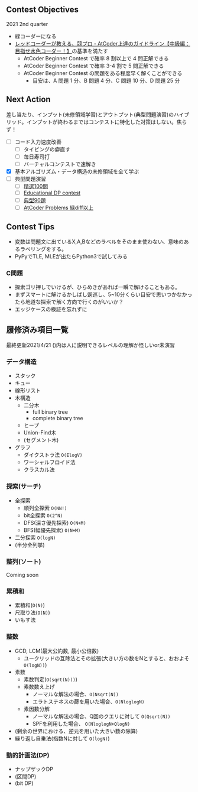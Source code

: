 ## Contest Objectives
2021 2nd quarter
- 緑コーダーになる
- [レッドコーダーが教える、競プロ・AtCoder上達のガイドライン【中級編：目指せ水色コーダー！】](https://qiita.com/e869120/items/eb50fdaece12be418faa#2-1-%E6%B0%B4%E8%89%B2%E3%82%B3%E3%83%BC%E3%83%80%E3%83%BC%E3%81%A7%E8%A6%81%E6%B1%82%E3%81%95%E3%82%8C%E3%82%8B-4-%E3%81%A4%E3%81%AE%E3%81%93%E3%81%A8)の基準を満たす
  - AtCoder Beginner Contest で確率 8 割以上で 4 問正解できる
  - AtCoder Beginner Contest で確率 3-4 割で 5 問正解できる
  - AtCoder Beginner Contest の問題をある程度早く解くことができる
    - 目安は、A 問題 1 分、B 問題 4 分、C 問題 10 分、D 問題 25 分
## Next Action
差し当たり、インプット(未修領域学習)とアウトプット(典型問題演習)のハイブリッド。インプットが終わるまではコンテストに特化した対策はしない。焦らず！
- [ ] コード入力速度改善
  - [ ] タイピングの癖直す
  - [ ] 毎日寿司打
  - [ ] バーチャルコンテストで速解き
- [x] 基本アルゴリズム・データ構造の未修領域を全て学ぶ
- [ ] 典型問題演習
  - [ ] [精選100問](https://qiita.com/e869120/items/eb50fdaece12be418faa#2-3-%E5%88%86%E9%87%8E%E5%88%A5%E5%88%9D%E4%B8%AD%E7%B4%9A%E8%80%85%E3%81%8C%E8%A7%A3%E3%81%8F%E3%81%B9%E3%81%8D%E9%81%8E%E5%8E%BB%E5%95%8F%E7%B2%BE%E9%81%B8-100-%E5%95%8F)
  - [ ] [Educational DP contest](https://qiita.com/drken/items/03c7db44ccd27820ea0d)
  - [ ] [典型90題](https://github.com/E869120/kyopro_educational_90)
  - [ ] [AtCoder Problems 緑diff以上](https://kenkoooo.com/atcoder/#/table/bokusunny)

## Contest Tips
- 変数は問題文に出ているX,A,Bなどのラベルをそのまま使わない、意味のあるラベリングをする。
- PyPyでTLE, MLEが出たらPython3で試してみる
### C問題
- 探索ゴリ押しでいけるが、ひらめきがあれば一瞬で解けることもある。
- まずスマートに解けるかしばし逡巡し、5~10分くらい目安で思いつかなかったら地道な探索で解く方向で行くのがいいか？
- エッジケースの検証を忘れずに

## 履修済み項目一覧
最終更新2021/4/21
()内は人に説明できるレベルの理解か怪しいor未演習

### データ構造
- スタック
- キュー
- 線形リスト
- 木構造
  - 二分木
    - full binary tree
    - complete binary tree
  - ヒープ
  - Union-Find木
  - (セグメント木)
  <!-- - Binary indexed tree -->
- グラフ
  - ダイクストラ法 `O(ElogV)`
  - ワーシャルフロイド法
  - クラスカル法

### 探索(サーチ)
- 全探索
  - 順列全探索 `O(NN!)`
  - bit全探索 `O(2^N)`
  - DFS(深さ優先探索) `O(N+M)`
  - BFS(幅優先探索) `O(N+M)`
- 二分探索 `O(logN)`
- (半分全列挙)

### 整列(ソート)
Coming soon

### 累積和
- 累積和(`O(N)`)
- 尺取り法(`O(N)`)
- いもす法

### 整数
- GCD, LCM(最大公約数, 最小公倍数)
  - ユークリッドの互除法とその拡張(大きい方の数をNとすると、おおよそ `O(logN))`)
- 素数
  - 素数判定(`O(sqrt(N)))`)
  - 素数数え上げ
    - ノーマルな解法の場合、`O(Nsqrt(N))`
    - エラトステネスの篩を用いた場合、`O(NloglogN)`
  - 素因数分解
    - ノーマルな解法の場合、Q回のクエリに対して `O(Qsqrt(N))`
    - SPFを利用した場合、 `O(NloglogN+QlogN)`
- (剰余の世界における、逆元を用いた大きい数の除算)
- 繰り返し自乗法(指数Nに対して `O(logN)`)

### 動的計画法(DP)
- ナップザックDP
- (区間DP)
- (bit DP)

<!-- ### その他 -->
<!-- - 座標圧縮 -->
